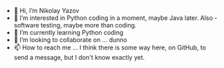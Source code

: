 - 👋 Hi, I’m Nikolay Yazov
- 👀 I’m interested in Python coding in a moment, maybe Java later. Also - software testing, maybe more than coding.
- 🌱 I’m currently learning Python coding
- 💞️ I’m looking to collaborate on ... dunno
- 📫 How to reach me ... I think there is some way here, on GitHub, to send a message, but I don't know exactly yet.

<!---
nikolayyazov/nikolayyazov is a ✨ special ✨ repository because its `README.md` (this file) appears on your GitHub profile.
You can click the Preview link to take a look at your changes.
--->

